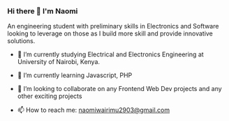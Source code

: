 ### Hi there 👋 I'm Naomi
An engineering student with preliminary skills in Electronics and Software looking to leverage on those as I build more skill and provide innovative solutions.


- 🔭 I’m currently studying Electrical and Electronics Engineering at University of Nairobi, Kenya.
- 🌱 I’m currently learning Javascript, PHP
- 👯 I’m looking to collaborate on any Frontend Web Dev projects and any other exciting projects 

- 📫 How to reach me: naomiwairimu2903@gmail.com

<!--
**Naomi-WM/Naomi-WM** is a ✨ _special_ ✨ repository because its `README.md` (this file) appears on your GitHub profile.

Here are some ideas to get you started:

- 🔭 I’m currently studying Electrical and Electronics Engineering at University of Nairobi, Kenya.
- 🌱 I’m currently learning Javascript and Python
- 👯 I’m looking to collaborate on ...

- 📫 How to reach me: naomiwairimu2903@gmail.com

-->
